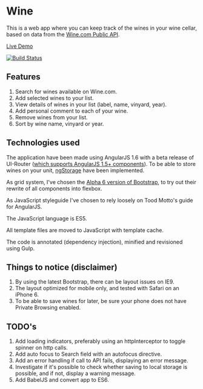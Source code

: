 # Wine

This is a web app where you can keep track of the wines in your wine cellar, based on data from the [Wine.com Public API](https://api.wine.com/).

[Live Demo](http://lthr.io/wine)

[![Build Status](https://travis-ci.org/lthr/wine.svg?branch=master)](https://travis-ci.org/lthr/wine)

## Features
1. Search for wines available on Wine.com.
2. Add selected wines to your list.
3. View details of wines in your list (label, name, vinyard, year).
4. Add personal comment to each of your wine.
5. Remove wines from your list.
6. Sort by wine name, vinyard or year.


## Technologies used
The application have been made using AngularJS 1.6 with a beta release of UI-Router ([which supports AngularJS 1.5+ components](https://ui-router.github.io/blog/route-to-component/)). 
To be able to store wines on your unit, [ngStorage](https://github.com/gsklee/ngStorage) have been implemented.

As grid system, I've chosen the [Alpha 6 version of Bootstrap](https://blog.getbootstrap.com/2017/01/06/bootstrap-4-alpha-6/), to try out their rewrite of all components into flexbox.

As JavaScript styleguide I've chosen to rely loosely on Tood Motto's guide for AngularJS.

The JavaScript language is ES5.

All template files are moved to JavaScript with template cache.

The code is annotated (dependency injection), minified and revisioned using Gulp.


## Things to notice (disclaimer)
1. By using the latest Bootstrap, there can be layout issues on IE9.
2. The layout optimized for mobile only, and tested with Safari on an iPhone 6.
3. To be able to save wines for later, be sure your phone does not have Private Browsing enabled.


## TODO's
1. Add loading indicators, preferably using an httpInterceptor to toggle spinner on http calls.
2. Add auto focus to Search field with an autofocus directive.
3. Add an error handling if call to API fails, displaying an error message.
4. Investigate if it's possible to check whether saving to local storage is possible, and if not, display a warning message.
5. Add BabelJS and convert app to ES6.
